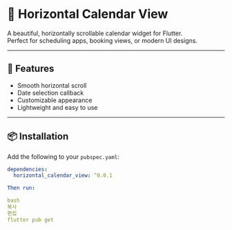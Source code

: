 # 📅 Horizontal Calendar View

A beautiful, horizontally scrollable calendar widget for Flutter.  
Perfect for scheduling apps, booking views, or modern UI designs.

---

## 🚀 Features

- Smooth horizontal scroll
- Date selection callback
- Customizable appearance
- Lightweight and easy to use

---

## 📦 Installation

Add the following to your `pubspec.yaml`:

```yaml
dependencies:
  horizontal_calendar_view: ^0.0.1

Then run:

bash
복사
편집
flutter pub get